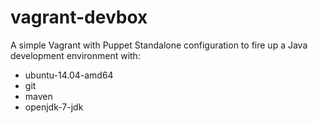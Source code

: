 # vagrant-devbox #
A simple Vagrant with Puppet Standalone configuration to fire up a Java development environment with:
* ubuntu-14.04-amd64
* git
* maven
* openjdk-7-jdk
